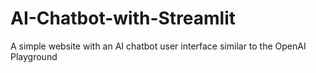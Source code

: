 # AI-Chatbot-with-Streamlit
A simple website with an AI chatbot user interface similar to the OpenAI Playground
